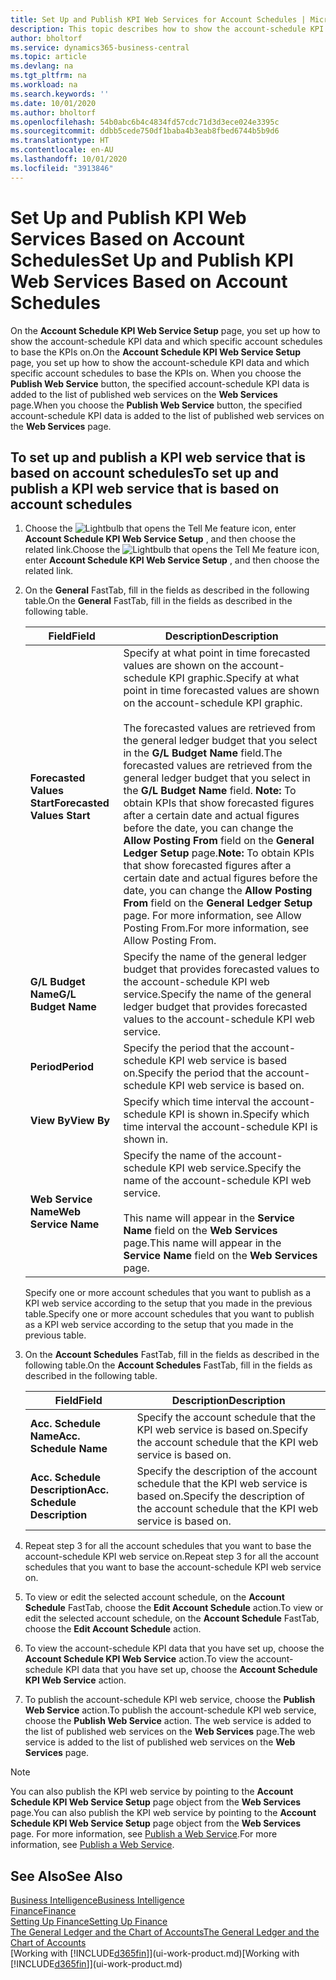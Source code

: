 ```yaml
---
title: Set Up and Publish KPI Web Services for Account Schedules | Microsoft Docs
description: This topic describes how to show the account-schedule KPI data based on specific account schedules.
author: bholtorf
ms.service: dynamics365-business-central
ms.topic: article
ms.devlang: na
ms.tgt_pltfrm: na
ms.workload: na
ms.search.keywords: ''
ms.date: 10/01/2020
ms.author: bholtorf
ms.openlocfilehash: 54b0abc6b4c4834fd57cdc71d3d3ece024e3395c
ms.sourcegitcommit: ddbb5cede750df1baba4b3eab8fbed6744b5b9d6
ms.translationtype: HT
ms.contentlocale: en-AU
ms.lasthandoff: 10/01/2020
ms.locfileid: "3913846"
---
```

# <a name="set-up-and-publish-kpi-web-services-based-on-account-schedules"></a><span data-ttu-id="28784-103">Set Up and Publish KPI Web Services Based on Account Schedules</span><span class="sxs-lookup"><span data-stu-id="28784-103">Set Up and Publish KPI Web Services Based on Account Schedules</span></span>
<span data-ttu-id="28784-104">On the **Account Schedule KPI Web Service Setup** page, you set up how to show the account-schedule KPI data and which specific account schedules to base the KPIs on.</span><span class="sxs-lookup"><span data-stu-id="28784-104">On the **Account Schedule KPI Web Service Setup** page, you set up how to show the account-schedule KPI data and which specific account schedules to base the KPIs on.</span></span> <span data-ttu-id="28784-105">When you choose the **Publish Web Service** button, the specified account-schedule KPI data is added to the list of published web services on the **Web Services** page.</span><span class="sxs-lookup"><span data-stu-id="28784-105">When you choose the **Publish Web Service** button, the specified account-schedule KPI data is added to the list of published web services on the **Web Services** page.</span></span>  

## <a name="to-set-up-and-publish-a-kpi-web-service-that-is-based-on-account-schedules"></a><span data-ttu-id="28784-106">To set up and publish a KPI web service that is based on account schedules</span><span class="sxs-lookup"><span data-stu-id="28784-106">To set up and publish a KPI web service that is based on account schedules</span></span>  
1.  <span data-ttu-id="28784-107">Choose the ![Lightbulb that opens the Tell Me feature](media/ui-search/search_small.png "Tell me what you want to do") icon, enter **Account Schedule KPI Web Service Setup** , and then choose the related link.</span><span class="sxs-lookup"><span data-stu-id="28784-107">Choose the ![Lightbulb that opens the Tell Me feature](media/ui-search/search_small.png "Tell me what you want to do") icon, enter **Account Schedule KPI Web Service Setup** , and then choose the related link.</span></span>  
2.  <span data-ttu-id="28784-108">On the **General** FastTab, fill in the fields as described in the following table.</span><span class="sxs-lookup"><span data-stu-id="28784-108">On the **General** FastTab, fill in the fields as described in the following table.</span></span>  

    |<span data-ttu-id="28784-109">Field</span><span class="sxs-lookup"><span data-stu-id="28784-109">Field</span></span>|<span data-ttu-id="28784-110">Description</span><span class="sxs-lookup"><span data-stu-id="28784-110">Description</span></span>|  
    |---------------------------------|---------------------------------------|  
    |<span data-ttu-id="28784-111">**Forecasted Values Start**</span><span class="sxs-lookup"><span data-stu-id="28784-111">**Forecasted Values Start**</span></span>|<span data-ttu-id="28784-112">Specify at what point in time forecasted values are shown on the account-schedule KPI graphic.</span><span class="sxs-lookup"><span data-stu-id="28784-112">Specify at what point in time forecasted values are shown on the account-schedule KPI graphic.</span></span><br /><br /> <span data-ttu-id="28784-113">The forecasted values are retrieved from the general ledger budget that you select in the **G/L Budget Name** field.</span><span class="sxs-lookup"><span data-stu-id="28784-113">The forecasted values are retrieved from the general ledger budget that you select in the **G/L Budget Name** field.</span></span> <span data-ttu-id="28784-114">**Note:**  To obtain KPIs that show forecasted figures after a certain date and actual figures before the date, you can change the **Allow Posting From** field on the **General Ledger Setup** page.</span><span class="sxs-lookup"><span data-stu-id="28784-114">**Note:**  To obtain KPIs that show forecasted figures after a certain date and actual figures before the date, you can change the **Allow Posting From** field on the **General Ledger Setup** page.</span></span> <span data-ttu-id="28784-115">For more information, see Allow Posting From.</span><span class="sxs-lookup"><span data-stu-id="28784-115">For more information, see Allow Posting From.</span></span>|  
    |<span data-ttu-id="28784-116">**G/L Budget Name**</span><span class="sxs-lookup"><span data-stu-id="28784-116">**G/L Budget Name**</span></span>|<span data-ttu-id="28784-117">Specify the name of the general ledger budget that provides forecasted values to the account-schedule KPI web service.</span><span class="sxs-lookup"><span data-stu-id="28784-117">Specify the name of the general ledger budget that provides forecasted values to the account-schedule KPI web service.</span></span>|  
    |<span data-ttu-id="28784-118">**Period**</span><span class="sxs-lookup"><span data-stu-id="28784-118">**Period**</span></span>|<span data-ttu-id="28784-119">Specify the period that the account-schedule KPI web service is based on.</span><span class="sxs-lookup"><span data-stu-id="28784-119">Specify the period that the account-schedule KPI web service is based on.</span></span>|  
    |<span data-ttu-id="28784-120">**View By**</span><span class="sxs-lookup"><span data-stu-id="28784-120">**View By**</span></span>|<span data-ttu-id="28784-121">Specify which time interval the account-schedule KPI is shown in.</span><span class="sxs-lookup"><span data-stu-id="28784-121">Specify which time interval the account-schedule KPI is shown in.</span></span>|  
    |<span data-ttu-id="28784-122">**Web Service Name**</span><span class="sxs-lookup"><span data-stu-id="28784-122">**Web Service Name**</span></span>|<span data-ttu-id="28784-123">Specify the name of the account-schedule KPI web service.</span><span class="sxs-lookup"><span data-stu-id="28784-123">Specify the name of the account-schedule KPI web service.</span></span><br /><br /> <span data-ttu-id="28784-124">This name will appear in the **Service Name** field on the **Web Services** page.</span><span class="sxs-lookup"><span data-stu-id="28784-124">This name will appear in the **Service Name** field on the **Web Services** page.</span></span>|  

    <span data-ttu-id="28784-125">Specify one or more account schedules that you want to publish as a KPI web service according to the setup that you made in the previous table.</span><span class="sxs-lookup"><span data-stu-id="28784-125">Specify one or more account schedules that you want to publish as a KPI web service according to the setup that you made in the previous table.</span></span>  

3.  <span data-ttu-id="28784-126">On the **Account Schedules** FastTab, fill in the fields as described in the following table.</span><span class="sxs-lookup"><span data-stu-id="28784-126">On the **Account Schedules** FastTab, fill in the fields as described in the following table.</span></span>  

    |<span data-ttu-id="28784-127">Field</span><span class="sxs-lookup"><span data-stu-id="28784-127">Field</span></span>|<span data-ttu-id="28784-128">Description</span><span class="sxs-lookup"><span data-stu-id="28784-128">Description</span></span>|  
    |---------------------------------|---------------------------------------|  
    |<span data-ttu-id="28784-129">**Acc. Schedule Name**</span><span class="sxs-lookup"><span data-stu-id="28784-129">**Acc. Schedule Name**</span></span>|<span data-ttu-id="28784-130">Specify the account schedule that the KPI web service is based on.</span><span class="sxs-lookup"><span data-stu-id="28784-130">Specify the account schedule that the KPI web service is based on.</span></span>|  
    |<span data-ttu-id="28784-131">**Acc. Schedule Description**</span><span class="sxs-lookup"><span data-stu-id="28784-131">**Acc. Schedule Description**</span></span>|<span data-ttu-id="28784-132">Specify the description of the account schedule that the KPI web service is based on.</span><span class="sxs-lookup"><span data-stu-id="28784-132">Specify the description of the account schedule that the KPI web service is based on.</span></span>|  

4.  <span data-ttu-id="28784-133">Repeat step 3 for all the account schedules that you want to base the account-schedule KPI web service on.</span><span class="sxs-lookup"><span data-stu-id="28784-133">Repeat step 3 for all the account schedules that you want to base the account-schedule KPI web service on.</span></span>  
5.  <span data-ttu-id="28784-134">To view or edit the selected account schedule, on the **Account Schedule** FastTab, choose the **Edit Account Schedule** action.</span><span class="sxs-lookup"><span data-stu-id="28784-134">To view or edit the selected account schedule, on the **Account Schedule** FastTab, choose the **Edit Account Schedule** action.</span></span>  
6.  <span data-ttu-id="28784-135">To view the account-schedule KPI data that you have set up, choose the **Account Schedule KPI Web Service** action.</span><span class="sxs-lookup"><span data-stu-id="28784-135">To view the account-schedule KPI data that you have set up, choose the **Account Schedule KPI Web Service** action.</span></span>  
7.  <span data-ttu-id="28784-136">To publish the account-schedule KPI web service, choose the **Publish Web Service** action.</span><span class="sxs-lookup"><span data-stu-id="28784-136">To publish the account-schedule KPI web service, choose the **Publish Web Service** action.</span></span> <span data-ttu-id="28784-137">The web service is added to the list of published web services on the **Web Services** page.</span><span class="sxs-lookup"><span data-stu-id="28784-137">The web service is added to the list of published web services on the **Web Services** page.</span></span>  

> [!NOTE]  
>  <span data-ttu-id="28784-138">You can also publish the KPI web service by pointing to the **Account Schedule KPI Web Service Setup** page object from the **Web Services** page.</span><span class="sxs-lookup"><span data-stu-id="28784-138">You can also publish the KPI web service by pointing to the **Account Schedule KPI Web Service Setup** page object from the **Web Services** page.</span></span> <span data-ttu-id="28784-139">For more information, see [Publish a Web Service](across-how-publish-web-service.md).</span><span class="sxs-lookup"><span data-stu-id="28784-139">For more information, see [Publish a Web Service](across-how-publish-web-service.md).</span></span>  

## <a name="see-also"></a><span data-ttu-id="28784-140">See Also</span><span class="sxs-lookup"><span data-stu-id="28784-140">See Also</span></span>  
[<span data-ttu-id="28784-141">Business Intelligence</span><span class="sxs-lookup"><span data-stu-id="28784-141">Business Intelligence</span></span>](bi.md)  
[<span data-ttu-id="28784-142">Finance</span><span class="sxs-lookup"><span data-stu-id="28784-142">Finance</span></span>](finance.md)  
[<span data-ttu-id="28784-143">Setting Up Finance</span><span class="sxs-lookup"><span data-stu-id="28784-143">Setting Up Finance</span></span>](finance-setup-finance.md)  
[<span data-ttu-id="28784-144">The General Ledger and the Chart of Accounts</span><span class="sxs-lookup"><span data-stu-id="28784-144">The General Ledger and the Chart of Accounts</span></span>](finance-general-ledger.md)  
<span data-ttu-id="28784-145">[Working with [!INCLUDE[d365fin](includes/d365fin_md.md)]](ui-work-product.md)</span><span class="sxs-lookup"><span data-stu-id="28784-145">[Working with [!INCLUDE[d365fin](includes/d365fin_md.md)]](ui-work-product.md)</span></span>

